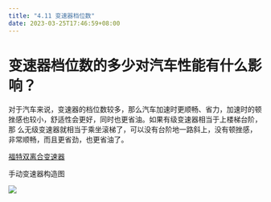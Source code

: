 ```yaml
---
title: "4.11 变速器档位数"
date: 2023-03-25T17:46:59+08:00
---
```


# 变速器档位数的多少对汽车性能有什么影响？

对于汽车来说，变速器的档位数较多，那么汽车加速时更顺畅、省力，加速时的顿挫感也较小，舒适性会更好，同时也更省油。如果有级变速器相当于上楼梯台阶，那
么无级变速器就相当于乘坐滚梯了，可以没有台阶地一路斜上，没有顿挫感，非常顺畅，而且更省劲，也更省油了。

[福特双离合变速器](http://v.youku.com/v_show/id_XMTY5NTEzMTQ5Mg==.html)

手动变速器构造图

![](https://res.weread.qq.com/wrepub/epub_26688761_232)
